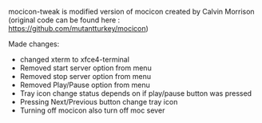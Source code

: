mocicon-tweak is modified version of mocicon created by Calvin Morrison
(original code can be found here : https://github.com/mutantturkey/mocicon)

Made changes:
- changed xterm to xfce4-terminal
- Removed start server option from menu
- Removed stop server option from menu
- Removed Play/Pause option from menu
- Tray icon change status depends on if play/pause button was pressed
- Pressing Next/Previous button change tray icon
- Turning off mocicon also turn off moc sever
